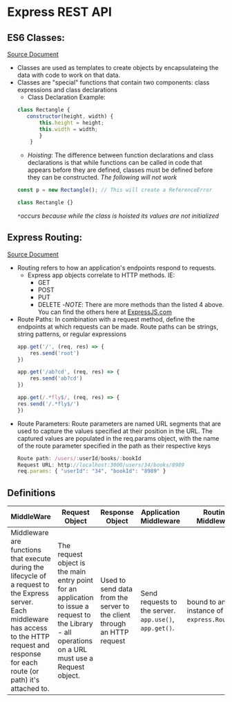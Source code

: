 # Express REST API

## ES6 Classes:
[Source Document](https://developer.mozilla.org/en-US/docs/Web/JavaScript/Reference/Classes)
- Classes are used as templates to create objects by encapsulateing the data with code to work on that data.
- Classes are "special" functions that contain two components: class expressions and class declarations
    - Class Declaration Example:
    ```javascript 
    class Rectangle {
       constructor(height, width) {
           this.height = height;
           this.width = width;
           }
        }
    ```
    - *Hoisting*: The difference between function declarations and class declarations is that while functions can be called in code that appears before they are defined, classes must be defined before they can be constructed. *The following will not work*
    ```javascript
    const p = new Rectangle(); // This will create a ReferenceError

    class Rectangle {}
    ```
     *`*`occurs because while the class is hoisted its values are not initialized*
     
## Express Routing:
[Source Document](https://expressjs.com/en/guide/routing.html)
- Routing refers to how an application's endpoints respond to requests.
    - Express app objects correlate to HTTP methods. IE:
        - GET
        - POST
        - PUT
        - DELETE 
    -*NOTE*: There are more methods than the listed 4 above. You can find the others here at [ExpressJS.com](https://expressjs.com/en/4x/api.html#app.METHOD)
 - Route Paths: In combination with a request method, define the endpoints at which requests can be made. Route paths can be strings, string patterns, or regular expressions
    ```javascript
    app.get('/', (req, res) => {
        res.send('root')
    })
    
    app.get('/ab?cd', (req, res) => {
        res.send('ab?cd')
    })
    
    app.get(/.*fly$/, (req, res) => {
    res.send('/.*fly$/')
    })
    ```
- Route Parameters: Route parameters are named URL segments that are used to capture the values specified at their position in the URL. The captured values are populated in the req.params object, with the name of the route parameter specified in the path as their respective keys
    ```javascript
    Route path: /users/:userId/books/:bookId
    Request URL: http://localhost:3000/users/34/books/8989
    req.params: { "userId": "34", "bookId": "8989" }
    ```
## Definitions

| MiddleWare | Request Object | Response Object | Application Middleware | Routing Middleware | Test Driven Development | Behavioral Testing |
| ------ | ----- | ----- | ----- | ----- | ----- | ----- |
| Middleware are functions that execute during the lifecycle of a request to the Express server. Each middleware has access to the HTTP request and response for each route (or path) it's attached to. | The request object is the main entry point for an application to issue a request to the Library - all operations on a URL must use a Request object. | Used to send data from the server to the client through an HTTP request | Send requests to the server. `app.use()`, `app.get()`. | bound to an instance of `express.Router()`. | Test Driven Development (TDD)'s main idea is to simply start working on code by writing automated tests BEFORE writing the code that is being tested. | Testing of outputs with out interference of how the software derives them. |

